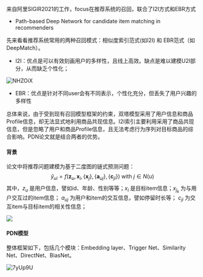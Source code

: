 

来自阿里SIGIR2021的工作，focus在推荐系统的召回，联合了I2I方式和EBR方式

- Path-based Deep Network for candidate item matching in recommenders

先来看看推荐系统常用的两种召回模式：相似度索引范式(如I2I) 和 EBR范式（如DeepMatch）。

- I2I：优点是可以有效刻画用户的多样性，且线上高效。缺点是难以建模U2I部分，从而缺乏个性化；

![NHZOiX](https://cdn.jsdelivr.net/gh/KaiyuanGao/ML-algorithm@master/uPic/NHZOiX.png)

- EBR：优点是针对不同user会有不同表示，个性化充分，但丢失了用户兴趣的多样性

总体来说，由于受到现有召回模型框架的约束，双塔模型采用了用户信息和商品Profile信息，却无法显式地利用商品共现信息。I2I索引主要利用采用了商品共现信息，但是忽略了用户和商品Profile信息，且无法考虑行为序列对目标商品的综合影响。PDN论文就是结合两者的优势。

#### 背景

论文中将推荐问题建模为基于二度图的链式预测问题：
$$
\hat{y}_{u i}=f\left(\boldsymbol{z}_{u}, \boldsymbol{x}_{i},\left\{\boldsymbol{x}_{j}\right\},\left\{\boldsymbol{a}_{u j}\right\},\left\{\boldsymbol{c}_{j i}\right\}\right) \text { with } j \in N(u)
$$
其中，$z_u$ 是用户信息，譬如id、年龄、性别等等；$x_i$ 是目标item信息；$x_{j_k}$ 为与用户交互过的item信息； $a_{uj}$ 为用户和item的交互信息，譬如停留时长等； $c_{ji}$ 为交互item与目标item的相关性信息；

![](https://cdn.jsdelivr.net/gh/KaiyuanGao/ML-algorithm@master/uPic/HotGmT.png)

#### PDN模型

整体框架如下，包括几个模块：Embedding layer、Trigger Net、Similarity Net、DirectNet、BiasNet。

![7yUp9U](https://cdn.jsdelivr.net/gh/KaiyuanGao/ML-algorithm@master/uPic/7yUp9U.png)
